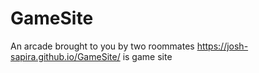 # GameSite
An arcade brought to you by two roommates
https://josh-sapira.github.io/GameSite/ is game site
